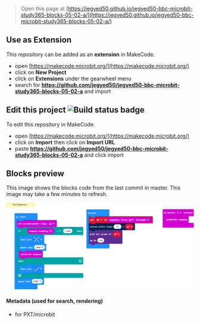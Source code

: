 
> Open this page at [https://jegyed50.github.io/jegyed50-bbc-microbit-study365-blocks-05-02-a/](https://jegyed50.github.io/jegyed50-bbc-microbit-study365-blocks-05-02-a/)

## Use as Extension

This repository can be added as an **extension** in MakeCode.

* open [https://makecode.microbit.org/](https://makecode.microbit.org/)
* click on **New Project**
* click on **Extensions** under the gearwheel menu
* search for **https://github.com/jegyed50/jegyed50-bbc-microbit-study365-blocks-05-02-a** and import

## Edit this project ![Build status badge](https://github.com/jegyed50/jegyed50-bbc-microbit-study365-blocks-05-02-a/workflows/MakeCode/badge.svg)

To edit this repository in MakeCode.

* open [https://makecode.microbit.org/](https://makecode.microbit.org/)
* click on **Import** then click on **Import URL**
* paste **https://github.com/jegyed50/jegyed50-bbc-microbit-study365-blocks-05-02-a** and click import

## Blocks preview

This image shows the blocks code from the last commit in master.
This image may take a few minutes to refresh.

![A rendered view of the blocks](https://github.com/jegyed50/jegyed50-bbc-microbit-study365-blocks-05-02-a/raw/master/.github/makecode/blocks.png)

#### Metadata (used for search, rendering)

* for PXT/microbit
<script src="https://makecode.com/gh-pages-embed.js"></script><script>makeCodeRender("{{ site.makecode.home_url }}", "{{ site.github.owner_name }}/{{ site.github.repository_name }}");</script>

